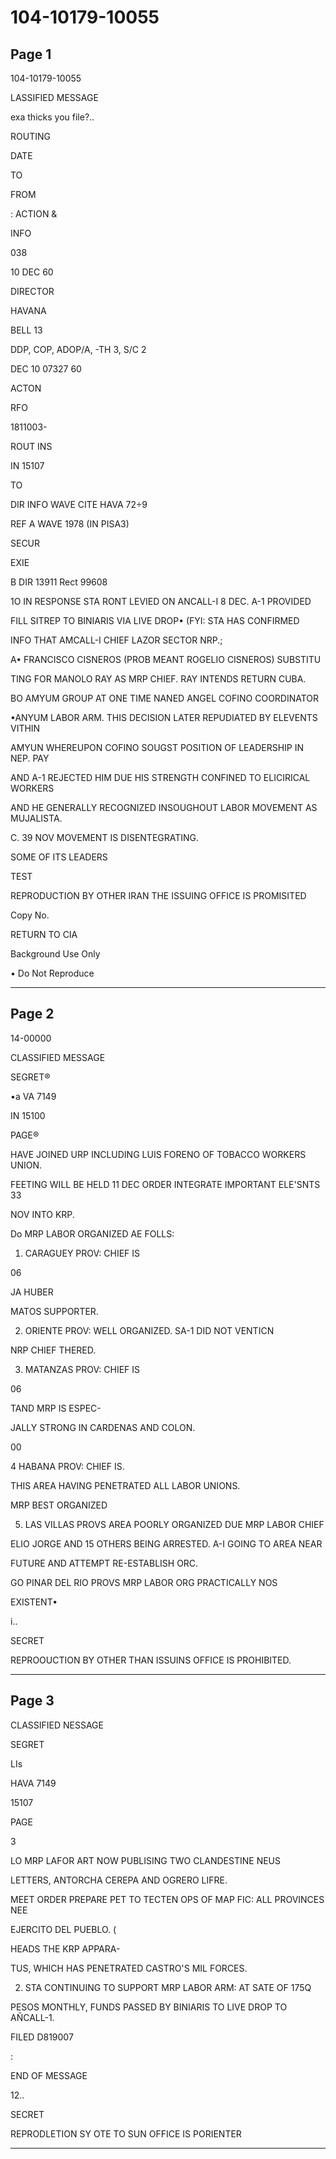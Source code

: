 # 104-10179-10055

## Page 1

104-10179-10055

LASSIFIED MESSAGE

exa thicks you file?..

ROUTING

DATE

TO

FROM

: ACTION &

INFO

038

10 DEC 60

DIRECTOR

HAVANA

BELL 13

DDP, COP, ADOP/A, -TH 3, S/C 2

DEC 10 07327 60

ACTON

RFO

1811003-

ROUT INS

IN 15107

TO

DIR INFO WAVE CITE HAVA 72÷9

REF A WAVE 1978 (IN PISA3)

SECUR

EXIE

B DIR 13911 Rect 99608

1O IN RESPONSE STA RONT LEVIED ON ANCALL-I 8 DEC. A-1 PROVIDED

FILL SITREP TO BINIARIS VIA LIVE DROP• (FYI: STA HAS CONFIRMED

INFO THAT AMCALL-I CHIEF LAZOR SECTOR NRP.;

A• FRANCISCO CISNEROS (PROB MEANT ROGELIO CISNEROS) SUBSTITU

TING FOR MANOLO RAY AS MRP CHIEF. RAY INTENDS RETURN CUBA.

BO AMYUM GROUP AT ONE TIME NANED ANGEL COFINO COORDINATOR

•ANYUM LABOR ARM. THIS DECISION LATER REPUDIATED BY ELEVENTS VITHIN

AMYUN WHEREUPON COFINO SOUGST POSITION OF LEADERSHIP IN NEP. PAY

AND A-1 REJECTED HIM DUE HIS STRENGTH CONFINED TO ELICIRICAL WORKERS

AND HE GENERALLY RECOGNIZED INSOUGHOUT LABOR MOVEMENT AS MUJALISTA.

C. 39 NOV MOVEMENT IS DISENTEGRATING.

SOME OF ITS LEADERS

TEST

REPRODUCTION BY OTHER IRAN THE ISSUING OFFICE IS PROMISITED

Copy No.

RETURN TO CIA

Background Use Only

• Do Not Reproduce

---

## Page 2

14-00000

CLASSIFIED MESSAGE

SEGRET®

•a VA 7149

IN 15100

PAGE®

HAVE JOINED URP INCLUDING LUIS FORENO OF TOBACCO WORKERS UNION.

FEETING WILL BE HELD 11 DEC ORDER INTEGRATE IMPORTANT ELE'SNTS 33

NOV INTO KRP.

Do MRP LABOR ORGANIZED AE FOLLS:

1. CARAGUEY PROV: CHIEF IS

06

JA HUBER

MATOS SUPPORTER.

2. ORIENTE PROV: WELL ORGANIZED. SA-1 DID NOT VENTICN

NRP CHIEF THERED.

3. MATANZAS PROV: CHIEF IS

06

TAND MRP IS ESPEC-

JALLY STRONG IN CARDENAS AND COLON.

00

4 HABANA PROV: CHIEF IS.

THIS AREA HAVING PENETRATED ALL LABOR UNIONS.

MRP BEST ORGANIZED

5. LAS VILLAS PROVS AREA POORLY ORGANIZED DUE MRP LABOR CHIEF

ELIO JORGE AND 15 OTHERS BEING ARRESTED. A-I GOING TO AREA NEAR

FUTURE AND ATTEMPT RE-ESTABLISH ORC.

GO PINAR DEL RIO PROVS MRP LABOR ORG PRACTICALLY NOS

EXISTENT•

i..

SECRET

REPROOUCTION BY OTHER THAN ISSUINS OFFICE IS PROHIBITED.

---

## Page 3

CLASSIFIED NESSAGE

SEGRET

LIs

HAVA 7149

15107

PAGE

3

LO MRP LAFOR ART NOW PUBLISING TWO CLANDESTINE NEUS

LETTERS, ANTORCHA CEREPA AND OGRERO LIFRE.

MEET ORDER PREPARE PET TO TECTEN OPS OF MAP FIC: ALL PROVINCES NEE

EJERCITO DEL PUEBLO. (

HEADS THE KRP APPARA-

TUS, WHICH HAS PENETRATED CASTRO'S MIL FORCES.

2. STA CONTINUING TO SUPPORT MRP LABOR ARM: AT SATE OF 175Q

PESOS MONTHLY, FUNDS PASSED BY BINIARIS TO LIVE DROP TO AÑCALL-1.

FILED D819007

:

END OF MESSAGE

12..

SECRET

REPRODLETION SY OTE TO SUN OFFICE IS PORIENTER

---

